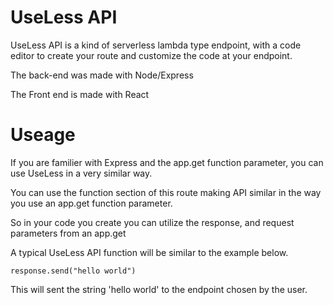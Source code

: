 # UseLess API

UseLess API is a kind of serverless lambda type endpoint, with a code editor to create your route and customize the code at your endpoint.

The back-end was made with Node/Express

The Front end is made with React

# Useage

If you are familier with Express and the app.get function parameter, you can use UseLess in a very similar way.

You can use the function section of this route making API similar in the way you use an app.get function parameter.

So in your code you create you can utilize the response, and request parameters from an app.get 

A typical UseLess API function will be similar to the example below.

`response.send("hello world")`

This will sent the string 'hello world' to the endpoint chosen by the user.
